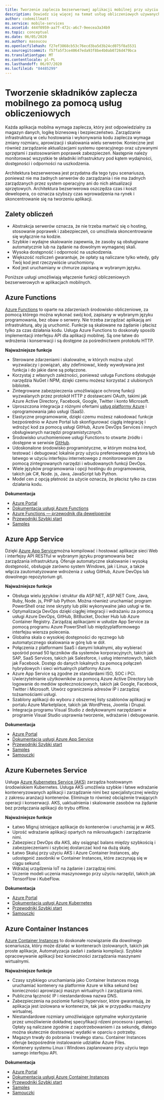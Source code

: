 ```yaml
---
title: Tworzenie zaplecza bezserwerowej aplikacji mobilnej przy użyciu Azure Functions i innych usług
description: Dowiedz się więcej na temat usług obliczeniowych używanych do tworzenia pełnego, bezserwerowego zaplecza aplikacji mobilnej.
author: codemillmatt
ms.service: mobile-services
ms.assetid: 444f0959-aa7f-472c-a6c7-9eecea3a34b9
ms.topic: conceptual
ms.date: 06/05/2020
ms.author: masoucou
ms.openlocfilehash: f27ef3868cb53c76ecd3ba5d3b24cd075f8a5531
ms.sourcegitcommit: f57fa5f3ce40647eda93f8be4b0ab0726d479bca
ms.translationtype: MT
ms.contentlocale: pl-PL
ms.lasthandoff: 06/07/2020
ms.locfileid: "84485299"
---
```

# <a name="build-mobile-back-end-components-with-compute-services"></a>Tworzenie składników zaplecza mobilnego za pomocą usług obliczeniowych
Każda aplikacja mobilna wymaga zaplecza, który jest odpowiedzialny za magazyn danych, logikę biznesową i bezpieczeństwo. Zarządzanie infrastrukturą w celu hostowania i wykonywania kodu zaplecza wymaga zmiany rozmiaru, aprowizacji i skalowania wielu serwerów. Konieczne jest również zarządzanie aktualizacjami systemu operacyjnego oraz używanymi sprzętami i zastosowaniem poprawek zabezpieczeń. Następnie należy monitorować wszystkie te składniki infrastruktury pod kątem wydajności, dostępności i odporności na uszkodzenia. 

Architektura bezserwerowa jest przydatna dla tego typu scenariusza, ponieważ nie ma żadnych serwerów do zarządzania i nie ma żadnych zarządzanych przez system operacyjny ani do nich aktualizacji sprzętowych. Architektura bezserwerowa oszczędza czas i koszt dewelopera, co oznacza szybszy czas wprowadzenia na rynek i skoncentrowanie się na tworzeniu aplikacji.

## <a name="benefits-of-compute"></a>Zalety obliczeń
- Abstrakcja serwerów oznacza, że nie trzeba martwić się o hosting, stosowanie poprawek i zabezpieczeń, co umożliwia skoncentrowanie się wyłącznie na kodzie.
- Szybkie i wydajne skalowanie zapewnia, że zasoby są obsługiwane automatycznie lub na żądanie na dowolnym wymaganej skali.
- Wysoka dostępność i odporność na uszkodzenia.
- Większość rozliczeń gwarantuje, że opłaty są naliczane tylko wtedy, gdy Twój kod jest rzeczywiście uruchomiony.
- Kod jest uruchamiany w chmurze zapisaną w wybranym języku.

Poniższe usługi umożliwiają włączenie funkcji obliczeniowych bezserwerowych w aplikacjach mobilnych.

## <a name="azure-functions"></a>Azure Functions
[Azure Functions](https://azure.microsoft.com/services/functions/) to oparte na zdarzeniach środowisko obliczeniowe, za pomocą którego można wykonać swój kod, zapisany w wybranym języku programowania, bez obaw o serwery. Nie trzeba zarządzać aplikacją ani infrastrukturą, aby ją uruchomić. Funkcje są skalowane na żądanie i płacisz tylko za czas działania kodu. Usługa Azure Functions to doskonały sposób implementacji interfejsu API dla aplikacji mobilnej. Są one łatwe do wdrożenia i konserwacji i są dostępne za pośrednictwem protokołu HTTP.

**Najważniejsze funkcje**
- Sterowane zdarzeniami i skalowalne, w których można użyć wyzwalaczy i powiązań, aby zdefiniować, kiedy wywoływana jest funkcja i do jakie dane są połączone.
- Korzystaj z własnych zależności, ponieważ usługa Functions obsługuje narzędzia NuGet i NPM, dzięki czemu możesz korzystać z ulubionych bibliotek.
- Zintegrowane zabezpieczenia umożliwiające ochronę funkcji wyzwalanych przez protokół HTTP z dostawcami OAuth, takimi jak Azure Active Directory, Facebook, Google, Twitter i konto Microsoft.
- Uproszczona integracja z różnymi ofertami [usług platformy Azure](/azure/azure-functions/functions-overview) i oprogramowania jako usługi (SaaS).
- Elastyczne programowanie, dzięki czemu możesz nakodować funkcje bezpośrednio w Azure Portal lub skonfigurować ciągłą integrację i wdrożyć kod za pomocą usługi GitHub, Azure DevOps Services i innych obsługiwanych narzędzi programistycznych.
- Środowisko uruchomieniowe usługi Functions to otwarte źródło i dostępne w serwisie [GitHub](https://github.com/azure/azure-webjobs-sdk-script).
- Udoskonalone środowisko programistyczne, w którym można kod, testować i debugować lokalnie przy użyciu preferowanego edytora lub łatwego w użyciu interfejsu internetowego z monitorowaniem za pomocą zintegrowanych narzędzi i wbudowanych funkcji DevOps.
- Wiele języków programowania i opcji hostingu do programowania, takich jak C#, Node. js, Java, JavaScript lub Python.
- Model cen z opcją płatność za użycie oznacza, że płacisz tylko za czas działania kodu.

**Dokumentacja**
- [Azure Portal](https://portal.azure.com)
- [Dokumentacja usługi Azure Functions](/azure/azure-functions/)
- [Azure Functions — przewodnik dla deweloperów](/azure/azure-functions/functions-reference)
- [Przewodniki Szybki start](/azure/azure-functions/functions-create-first-function-vs-code)
- [Samples](/samples/browse/?products=azure-functions&languages=csharp)

## <a name="azure-app-service"></a>Azure App Service
Dzięki [Azure App Service](https://azure.microsoft.com/services/app-service/)można kompilować i hostować aplikacje sieci Web i interfejsy API RESTful w wybranym języku programowania bez zarządzania infrastrukturą. Oferuje automatyczne skalowanie i wysoką dostępność, obsługuje zarówno system Windows, jak i Linux, a także włącza zautomatyzowane wdrożenia z usług GitHub, Azure DevOps lub dowolnego repozytorium git.

**Najważniejsze funkcje**
- Obsługa wielu języków i struktur dla ASP.NET, ASP.NET Core, Java, Ruby, Node. js, PHP lub Python. Można również uruchamiać program PowerShell oraz inne skrypty lub pliki wykonywalne jako usługi w tle.
- Optymalizacja DevOps dzięki ciągłej integracji i wdrażaniu za pomocą usługi Azure DevOps, GitHub, BitBucket, Docker Hub lub Azure Container Registry. Zarządzaj aplikacjami w usłudze App Service za pomocą programu Azure PowerShell lub międzyplatformowego interfejsu wiersza polecenia.
- Globalna skala o wysokiej dostępności do ręcznego lub automatycznego skalowania w górę lub w dół.
- Połączenia z platformami SaaS i danymi lokalnymi, aby wybierać spośród ponad 50 łączników dla systemów korporacyjnych, takich jak SAP, SaaS Services, takich jak Salesforce, i usług internetowych, takich jak Facebook. Dostęp do danych lokalnych za pomocą połączeń hybrydowych i sieci wirtualnych platformy Azure.
- Azure App Service są zgodne ze standardami ISO, SOC i PCI. Uwierzytelnianie użytkowników za pomocą Azure Active Directory lub logowanie do mediów społecznościowych, takich jak Google, Facebook, Twitter i Microsoft. Utwórz ograniczenia adresów IP i zarządzaj tożsamościami usługi.
- Szablony aplikacji do wyboru z obszernej listy szablonów aplikacji w portalu Azure Marketplace, takich jak WordPress, Joomla i Drupal.
- Integracja programu Visual Studio z dedykowanymi narzędziami w programie Visual Studio usprawnia tworzenie, wdrażanie i debugowanie.

**Dokumentacja**
- [Azure Portal](https://portal.azure.com/)
- [Dokumentacja usługi Azure App Service](/azure/app-service/)
- [Przewodniki Szybki start](/azure/app-service/app-service-web-get-started-dotnet)
- [Samples](/azure/app-service/samples-cli)
- [Samouczki](/azure/app-service/app-service-web-tutorial-dotnetcore-sqldb)

## <a name="azure-kubernetes-service"></a>Azure Kubernetes Service
Usługa [Azure Kubernetes Service (AKS)](https://azure.microsoft.com/services/kubernetes-service/) zarządza hostowanym środowiskiem Kubernetes. Usługa AKS umożliwia szybkie i łatwe wdrażanie konteneryzowanych aplikacji i zarządzanie nimi bez specjalistycznej wiedzy z zakresu aranżacji kontenerów. Eliminuje to również obciążenie trwających operacji i konserwacji. AKS, uaktualnienia i skalowanie zasobów na żądanie bez przełączania aplikacji do trybu offline.

**Najważniejsze funkcje**
- Łatwo Migruj istniejące aplikacje do kontenerów i uruchamiaj je w AKS.
- Uprość wdrażanie aplikacji opartych na mikrousługach i zarządzanie nimi.
- Zabezpiecz DevOps dla AKS, aby osiągnąć balans między szybkością i zabezpieczeniami i szybciej dostarczać kod na dużą skalę.
- Łatwo Skaluj przy użyciu AKS i Azure Container Instances, aby udostępnić zasobniki w Container Instances, które zaczynają się w ciągu sekund.
- Wdrażaj urządzenia IoT na żądanie i zarządzaj nimi.
- Uczenie modeli uczenia maszynowego przy użyciu narzędzi, takich jak TensorFlow i KubeFlow.

**Dokumentacja**
- [Azure Portal](https://portal.azure.com/)
- [Dokumentacja usługi Azure Kubernetes](/azure/aks/)
- [Przewodniki Szybki start](/azure/aks/kubernetes-walkthrough-portal)
- [Samouczki](/azure/aks/tutorial-kubernetes-prepare-app)

## <a name="azure-container-instances"></a>Azure Container Instances
[Azure Container Instances](https://azure.microsoft.com/services/container-instances/) to doskonałe rozwiązanie dla dowolnego scenariusza, który może działać w kontenerach izolowanych, takich jak proste aplikacje, Automatyzacja zadań i zadania kompilacji. Szybkie opracowywanie aplikacji bez konieczności zarządzania maszynami wirtualnymi.

**Najważniejsze funkcje**
- Czasy szybkiego uruchamiania jako Container Instances mogą uruchamiać kontenery na platformie Azure w kilka sekund bez konieczności aprowizacji maszyn wirtualnych i zarządzania nimi.
- Publiczna łączność IP i niestandardowa nazwa DNS.
- Zabezpieczenia na poziomie funkcji hypervisor, które gwarantują, że aplikacja jest izolowana w kontenerze, tak jak w przypadku maszyny wirtualnej.
- Niestandardowe rozmiary umożliwiające optymalne wykorzystanie przez umożliwienie dokładnej specyfikacji rdzeni procesora i pamięci. Opłaty są naliczane zgodnie z zapotrzebowaniem i za sekundę, dlatego można skutecznie dostosować wydatki w oparciu o potrzeby.
- Magazyn trwały do pobrania i trwałego stanu. Container Instances oferuje bezpośrednie instalowanie udziałów Azure Files.
- Kontenery systemu Linux i Windows zaplanowano przy użyciu tego samego interfejsu API.

**Dokumentacja**
- [Azure Portal](https://portal.azure.com/)
- [Dokumentacja usługi Azure Container Instances](/azure/container-instances/)
- [Przewodniki Szybki start](/azure/container-instances/container-instances-quickstart-portal)
- [Samples](https://azure.microsoft.com/resources/samples/?sort=0&term=aci)
- [Samouczki](/azure/container-instances/container-instances-tutorial-prepare-app)